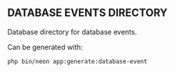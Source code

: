 ## DATABASE EVENTS DIRECTORY

Database directory for database events.

Can be generated with:

```bash
php bin/neon app:generate:database-event
```
